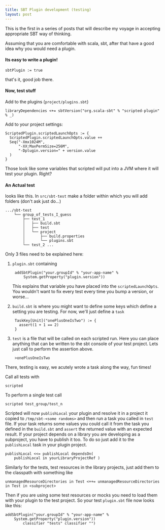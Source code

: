 ```yaml
---
title: SBT Plugin development (testing)
layout: post
---
```


This is the first in a series of posts that will describe my voyage in accepting appropriate SBT way of thinking.

Assuming that you are comfortable with scala, sbt, after that have a good idea why you would need a plugin.


#### Its easy to write a plugin!

    sbtPlugin := true

that's it, good job there.


#### Now, test stuff

Add to the plugins (`project/plugins.sbt`)


    libraryDependencies <+= sbtVersion("org.scala-sbt" % "scripted-plugin" % _)


Add to your project settings:

    ScriptedPlugin.scriptedLaunchOpts := { 
      ScriptedPlugin.scriptedLaunchOpts.value ++
      Seq("-Xmx1024M", 
          "-XX:MaxPermSize=256M", 
          "-Dplugin.version=" + version.value
      )
    }

Those look like some variables that scripted will put into a JVM where it will test your plugin. Right?

#### An Actual test
looks like this. In `src/sbt-test` make a folder within which you will add folders (don't ask just do...)

    .../sbt-test
        └── group_of_tests_I_guess
            ├── test_1
            │   ├── build.sbt
            │   ├── test
            │   └── project
            │       ├── build.properties
            │       └── plugins.sbt
            └── test_2 ...

Only 3 files need to be explained here:

1. `plugin.sbt` containing

        addSbtPlugin("your.groupId" % "your-app-name" % 
            System.getProperty("plugin.version"))

    This explains that variable you have placed into the `scriptedLaunchOpts`. You wouldn't want to fix every test every time you bump a version, or worse...

2. `build.sbt` is where you might want to define some keys which define a setting you are testing. For now, we'll just define a `task`


        TaskKey[Unit]("onePlusOneIsTwo") := {
          assert(1 + 1 == 2)
        }


3. `test` is a file that will be called on each scripted run. Here you can place anything that can be written to the sbt console of your test project. Lets just call to perform the assertion above.  

        >onePlusOneIsTwo


There, testing is easy, we acutely wrote a task along the way, fun times!

Call all tests with 

    scripted

To perform a single test call 

    scripted test_group/test_n


Scripted will now `publishLocal` your plugin and resolve it in a project it copied to `/tmp/sbt-<some randoms>` and then run a task you called in `test` file. 
If your task returns some values you could call it from the task you defined in the `build.sbt` and `assert` the returned value with an expected result.
If your project depends on a library you are developing as a subproject, you have to publish it too. To do so just add it to the `publishLocal` task in your plugin project.

    publishLocal <<= publishLocal dependsOn( 
        publishLocal in yourLibraryProjectRef )


Similarly for the tests, test resources in the library projects, just add them to the classpath with something like


    unmanagedResourceDirectories in Test <++= unmanagedResourceDirectories in Test in <subproject>


Then if you are using some test resources or mocks you need to load them with your plugin to the test project. So your test `plugin.sbt` file now looks like this:


    addSbtPlugin("your.groupId" % "your-app-name" % 
        System.getProperty("plugin.version"))
            classifier "tests" classifier "")
